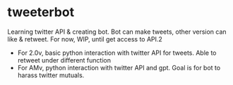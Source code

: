 # tweeterbot
Learning twitter API &amp; creating bot. Bot can make tweets, other version can like & retweet. For now, WIP, until get access to API.2

- For 2.0v, basic python interaction with twitter API for tweets. Able to retweet under different function
- For AMv, python interaction with twitter API and gpt. Goal is for bot to harass twitter mutuals. 
